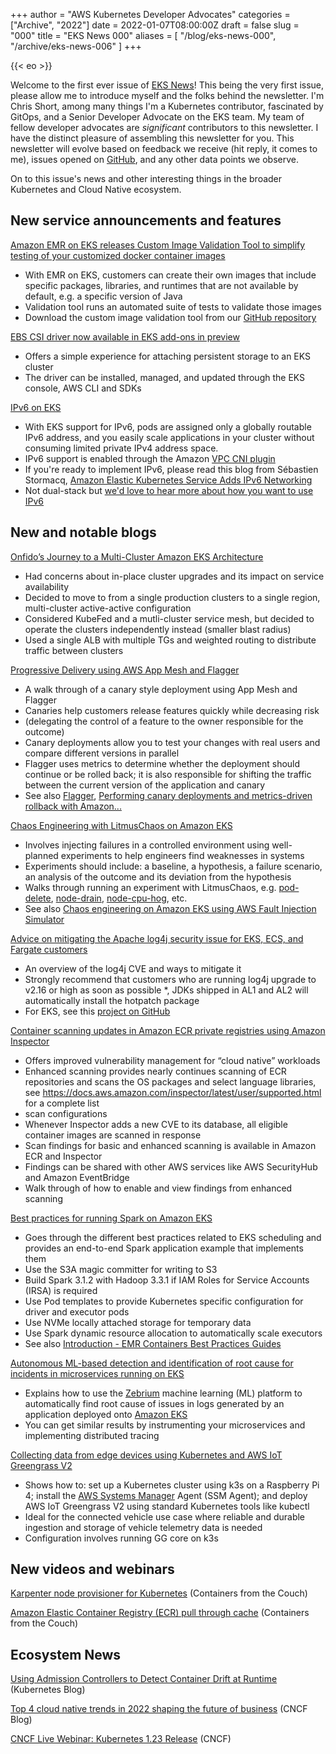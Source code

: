 +++
author = "AWS Kubernetes Developer Advocates"
categories = ["Archive", "2022"]
date = 2022-01-07T08:00:00Z
draft = false
slug = "000"
title = "EKS News 000"
aliases = [
    "/blog/eks-news-000",
    "/archive/eks-news-006"
]
+++

{{< eo >}}

Welcome to the first ever issue of [EKS News](https://eks.news)! This being the very first issue, please allow me to introduce myself and the folks behind the newsletter. I'm Chris Short, among many things I'm a Kubernetes contributor, fascinated by GitOps, and a Senior Developer Advocate on the EKS team. My team of fellow developer advocates are *significant* contributors to this newsletter. I have the distinct pleasure of assembling this newsletter for you. This newsletter will evolve based on feedback we receive (hit reply, it comes to me), issues opened on [GitHub](https://github.com/chris-short/eks.news/), and any other data points we observe.

On to this issue's news and other interesting things in the broader Kubernetes and Cloud Native ecosystem.

## New service announcements and features

[Amazon EMR on EKS releases Custom Image Validation Tool to simplify testing of your customized docker container images](https://aws.amazon.com/about-aws/whats-new/2022/01/amazon-emr-custom-image-validation-tool-images/)

* With EMR on EKS, customers can create their own images that include specific packages, libraries, and runtimes that are not available by default, e.g. a specific version of Java
* Validation tool runs an automated suite of tests to validate those images
* Download the custom image validation tool from our [GitHub repository](https://github.com/awslabs/amazon-emr-on-eks-custom-image-cli)

[EBS CSI driver now available in EKS add-ons in preview](https://aws.amazon.com/about-aws/whats-new/2021/12/eks-add-ons-ebs-csi-driver/)

* Offers a simple experience for attaching persistent storage to an EKS cluster
* The driver can be installed, managed, and updated through the EKS console, AWS CLI and SDKs

[IPv6 on EKS](https://aws.amazon.com/about-aws/whats-new/2022/01/amazon-eks-ipv6/)

* With EKS support for IPv6, pods are assigned only a globally routable IPv6 address, and you easily scale applications in your cluster without consuming limited private IPv4 address space.
* IPv6 support is enabled through the Amazon [VPC CNI plugin](https://github.com/aws/amazon-vpc-cni-k8s)
* If you're ready to implement IPv6, please read this blog from Sébastien Stormacq, [Amazon Elastic Kubernetes Service Adds IPv6 Networking](https://aws.amazon.com/blogs/aws/amazon-elastic-kubernetes-service-adds-ipv6-networking/)
* Not dual-stack but [we'd love to hear more about how you want to use IPv6](https://github.com/aws/containers-roadmap/issues/835)

## New and notable blogs

[Onfido’s Journey to a Multi-Cluster Amazon EKS Architecture](https://aws.amazon.com/blogs/containers/onfidos-journey-to-a-multi-cluster-amazon-eks-architecture/)

* Had concerns about in-place cluster upgrades and its impact on service availability
* Decided to move to from a single production clusters to a single region, multi-cluster active-active configuration
* Considered KubeFed and a mutli-cluster service mesh, but decided to operate the clusters independently instead (smaller blast radius)
* Used a single ALB with multiple TGs and weighted routing to distribute traffic between clusters

[Progressive Delivery using AWS App Mesh and Flagger](https://aws.amazon.com/blogs/containers/progressive-delivery-using-aws-app-mesh-and-flagger/)

* A walk through of a canary style deployment using App Mesh and Flagger
* Canaries help customers release features quickly while decreasing risk
* (delegating the control of a feature to the owner responsible for the outcome)
* Canary deployments allow you to test your changes with real users and compare different versions in parallel
* Flagger uses metrics to determine whether the deployment should continue or be rolled back; it is also responsible for shifting the traffic between the current version of the application and canary
* See also [Flagger](https://flagger.app/), [Performing canary deployments and metrics-driven rollback with Amazon...](https://aws.amazon.com/blogs/opensource/performing-canary-deployments-and-metrics-driven-rollback-with-amazon-managed-service-for-prometheus-and-flagger/)

[Chaos Engineering with LitmusChaos on Amazon EKS](https://aws.amazon.com/blogs/containers/chaos-engineering-with-litmuschaos-on-amazon-eks/)

* Involves injecting failures in a controlled environment using well-planned experiments to help engineers find weaknesses in systems
* Experiments should include: a baseline, a hypothesis, a failure scenario, an analysis of the outcome and its deviation from the hypothesis
* Walks through running an experiment with LitmusChaos, e.g. [pod-delete](https://hub.litmuschaos.io/generic/pod-delete), [node-drain](https://hub.litmuschaos.io/generic/node-drain), [node-cpu-hog](https://hub.litmuschaos.io/generic/node-cpu-hog), etc.
* See also [Chaos engineering on Amazon EKS using AWS Fault Injection Simulator](https://aws.amazon.com/blogs/devops/chaos-engineering-on-amazon-eks-using-aws-fault-injection-simulator/)

[Advice on mitigating the Apache log4j security issue for EKS, ECS, and Fargate customers](https://aws.amazon.com/blogs/containers/advice-on-mitigating-the-apache-log4j-security-issue-for-eks-ecs-and-fargate-customers/)

* An overview of the log4j CVE and ways to mitigate it
* Strongly recommend that customers who are running log4j upgrade to v2.16 or high as soon as possible
*, JDKs shipped in AL1 and AL2 will automatically install the hotpatch package
* For EKS, see this [project on GitHub](https://github.com/aws-samples/kubernetes-log4j-cve-2021-44228-node-agent)

[Container scanning updates in Amazon ECR private registries using Amazon Inspector](https://aws.amazon.com/blogs/containers/container-scanning-updates-in-amazon-ecr-private-registries-using-amazon-inspector/)

* Offers improved vulnerability management for “cloud native” workloads
* Enhanced scanning provides nearly continues scanning of ECR repositories and scans the OS packages and select language libraries, see <https://docs.aws.amazon.com/inspector/latest/user/supported.html> for a complete list
* scan configurations
* Whenever Inspector adds a new CVE to its database, all eligible container images are scanned in response
* Scan findings for basic and enhanced scanning is available in Amazon ECR and Inspector
* Findings can be shared with other AWS services like AWS SecurityHub and Amazon EventBridge
* Walk through of how to enable and view findings from enhanced scanning

[Best practices for running Spark on Amazon EKS](https://aws.amazon.com/blogs/containers/best-practices-for-running-spark-on-amazon-eks/)

* Goes through the different best practices related to EKS scheduling and provides an end-to-end Spark application example that implements them
* Use the S3A magic committer for writing to S3
* Build Spark 3.1.2 with Hadoop 3.3.1 if IAM Roles for Service Accounts (IRSA) is required
* Use Pod templates to provide Kubernetes specific configuration for driver and executor pods
* Use NVMe locally attached storage for temporary data
* Use Spark dynamic resource allocation to automatically scale executors
* See also [Introduction - EMR Containers Best Practices Guides](https://aws.github.io/aws-emr-containers-best-practices/)

[Autonomous ML-based detection and identification of root cause for incidents in microservices running on EKS](https://aws.amazon.com/blogs/containers/autonomous-ml-based-detection-and-identification-of-root-cause-for-incidents-in-microservices-running-on-eks/)

* Explains how to use the [Zebrium](https://www.zebrium.com/) machine learning (ML) platform to automatically find root cause of issues in logs generated by an application deployed onto [Amazon EKS](https://aws.amazon.com/eks/)
* You can get similar results by instrumenting your microservices and implementing distributed tracing

[Collecting data from edge devices using Kubernetes and AWS IoT Greengrass V2](https://aws.amazon.com/blogs/containers/collecting-data-from-edge-devices-using-kubernetes-and-aws-iot-greengrass-v2/)

* Shows how to: set up a Kubernetes cluster using k3s on a Raspberry Pi 4; install the [AWS Systems Manager](https://aws.amazon.com/ec2/systems-manager) Agent (SSM Agent); and deploy AWS IoT Greengrass V2 using standard Kubernetes tools like kubectl
* Ideal for the connected vehicle use case where reliable and durable ingestion and storage of vehicle telemetry data is needed
* Configuration involves running GG core on k3s

## New videos and webinars

[Karpenter node provisioner for Kubernetes](https://youtu.be/_FXRIKWJWUk?t=52) (Containers from the Couch)

[Amazon Elastic Container Registry (ECR) pull through cache](https://youtu.be/uTyrld7jVrk?t=53) (Containers from the Couch)

## Ecosystem News

[Using Admission Controllers to Detect Container Drift at Runtime](https://kubernetes.io/blog/2021/12/21/admission-controllers-for-container-drift/) (Kubernetes Blog)

[Top 4 cloud native trends in 2022 shaping the future of business](https://www.cncf.io/blog/2022/01/05/top-4-cloud-native-trends-in-2022-shaping-the-future-of-business/) (CNCF Blog)

[CNCF Live Webinar: Kubernetes 1.23 Release](https://community.cncf.io/events/details/cncf-cncf-online-programs-presents-cncf-live-webinar-kubernetes-123-release/) (CNCF)
